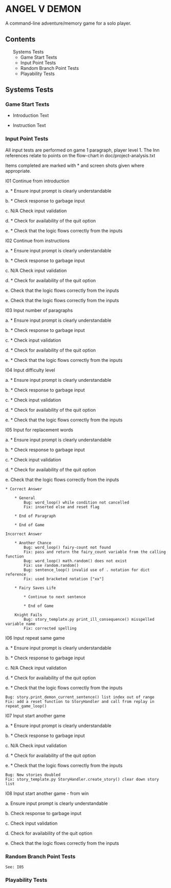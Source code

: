 # ANGEL V DEMON

A command-line adventure/memory game for a solo player.

## Contents
<ul style="list-style: none;">
    <li>Systems Tests
        <ul>
            <li>Game Start Texts</li>
            <li>Input Point Tests</li>
            <li>Random Branch Point Tests</li>
            <li>Playability Tests</li>
        </ul>
    </li>
</ul>

## Systems Tests
### Game Start Texts

* Introduction Text

* Instruction Text

### Input Point Tests
All input tests are performed on game 1 paragraph, player level 1.
The Inn references relate to points on the flow-chart in 
doc/project-analysis.txt

Items completed are marked with * and screen shots given where
appropriate.

I01 Continue from introduction

a. * Ensure input prompt is clearly understandable

b. * Check response to garbage input

c. N/A Check input validation

d. * Check for availability of the quit option

e. * Check that the logic flows correctly from the inputs

I02 Continue from instructions

a. * Ensure input prompt is clearly understandable

b. * Check response to garbage input

c. N/A Check input validation

d. * Check for availability of the quit option

e. Check that the logic flows correctly from the inputs

e. Check that the logic flows correctly from the inputs

I03 Input number of paragraphs

a. * Ensure input prompt is clearly understandable

b. * Check response to garbage input

c. * Check input validation

d. * Check for availability of the quit option

e. * Check that the logic flows correctly from the inputs

I04 Input difficulty level

a. * Ensure input prompt is clearly understandable

b. * Check response to garbage input

c. * Check input validation

d. * Check for availability of the quit option

e. * Check that the logic flows correctly from the inputs

I05 Input for replacement words

a. * Ensure input prompt is clearly understandable

b. * Check response to garbage input

c. * Check input validation

d. * Check for availability of the quit option

e. Check that the logic flows correctly from the inputs

    * Correct Answer

        * General
            Bug: word_loop() while condition not cancelled
            Fix: inserted else and reset flag

        * End of Paragraph

        * End of Game

    Incorrect Answer

        * Another Chance
            Bug: word_loop() fairy-count not found
            Fix: pass and return the fairy_count variable from the calling function
            Bug: word_loop() math.random() does not exist
            Fix: use random.random()
            Bug: sentence_loop() invalid use of . notation for dict reference
            Fix: used bracketed notation ["xx"]

        * Fairy Saves Life

            * Continue to next sentence

            * End of Game

        Knight Fails
            Bug: story_template.py print_ill_consequence() misspelled variable name
            Fix: corrected spelling

I06 Input repeat same game

a. * Ensure input prompt is clearly understandable

b. * Check response to garbage input

c. N/A Check input validation

d. * Check for availability of the quit option

e. * Check that the logic flows correctly from the inputs

    Bug: story.print_demon_current_sentence() list index out of range
    Fix: add a reset function to StoryHandler and call from replay in repeat_game_loop()

I07 Input start another game

a. * Ensure input prompt is clearly understandable

b. * Check response to garbage input

c. N/A Check input validation

d. * Check for availability of the quit option

e. * Check that the logic flows correctly from the inputs

    Bug: New stories doubled
    Fix: story_template.py StoryHandler.create_story() clear down story list

I08 Input start another game - from win

a. Ensure input prompt is clearly understandable

b. Check response to garbage input

c. Check input validation

d. Check for availability of the quit option

e. Check that the logic flows correctly from the inputs

### Random Branch Point Tests
    See: I05

### Playability Tests